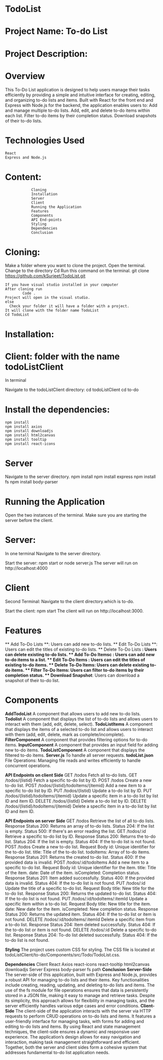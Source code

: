 # TodoList

# Project Name:  To-do List

# Project Description:  
# Overview
This To-Do List application is designed to help users manage their tasks efficiently by providing a simple and intuitive interface for creating, editing, and organizing to-do lists and items. Built with React for the front end and Express with Node.js for the backend, the application enables users to:
        Add and manage multiple to-do lists.
        Add, edit, and delete to-do items within each list.
        Filter to-do items by their completion status.
        Download snapshots of their to-do lists.
# Technologies Used
    React
    Express and Node.js

# Content:
                Cloning
                Installation
                Server
                Client
                Running the Application
                Features
                Components
                API End-points
                Styling
                Dependencies
                Conclusion


# Cloning:
Make a folder where you want to clone the project.
Open the terminal.
Change to the directory
		Cd   <name of the directory> 
            Run this command on the terminal.
		git clone https://github.com/kSurjeet/TodoList.git

	If you have visual studio installed in your computer
	After cloning run 
			Code .
	Project will open in the visual studio.
	else	
	  Check your folder it will have a folder with a project.
	It will clone with the folder name TodoList
	Cd TodoList
# Installation:
 
# Client: folder with the name todoListClient
In terminal

Navigate to the todoListClient directory:
  cd todoListClient
 cd to-do

# Install the dependencies:

    npm install
    npm install axios
    npm install downloadjs
    npm install html2canvas
    npm install tooltip
    npm install react-icons
# Server
Navigate to the server directory.
    npm install
    npm install express
    npm install fs
    npm install body-parser

# Running the Application
Open the two instances of the terminal.
Make sure you are starting the server before the client.
# Server:
In one terminal
Navigate to the server directory.

Start the server:
npm start or node server.js
The server will run on http://localhost:4000

# Client
Second Terminal:
Navigate to the client directory.which is to-do.

Start the client:
npm start
The client will run on http://localhost:3000.

# Features
** Add To-Do Lists **: Users can add new to-do lists.
** Edit To-Do Lists **: Users can edit the titles of existing to-do lists.
** Delete To-Do Lists **: Users can delete existing to-do lists.
** Add To-Do Itemsc **: Users can add new to-do items to a list.
** Edit To-Do Items **: Users can edit the titles of existing to-do items.
** Delete To-Do Items**: Users can delete existing to-do items.
** Filter To-Do Items**: Users can filter to-do items by their completion status.
** Download Snapshot**: Users can download a snapshot of their to-do list.

# Components
**AddTodoList**
    A component that allows users to add new to-do lists.
**Todolist**
    A component that displays the list of to-do lists and allows users to interact with them (add, edit, delete, select).
**TodoListItems**
A component that displays the items of a selected to-do list and allows users to interact with them (add, edit, delete, mark as complete/incomplete).
**FilterComponent**
    A component that provides filtering options for to-do items.
**InputComponent**
A component that provides an input field for adding new to-do items.
**TodoListComponent**
    A component that displays the filtered to-do items.
**Server.js**
    To handle all server requests.
**todoList.json**
    File Operations: Managing file reads and writes efficiently to handle concurrent operations.

**API Endpoints on client Side**
    GET /todos
    Fetch all to-do lists.
    GET /todos/{listid}
    Fetch a specific to-do list by ID.
    POST /todos
    Create a new to-do list.
    POST /todos/{listid}/todoItems/{itemid}
    Add a new item to a specific to-do list by ID.
    PUT /todos/{listid}
    Update a to-do list by ID.
    PUT /todos/{listid}/todoItems/{itemid}
    Update a specific item in a to-do list by list ID and item ID.
    DELETE /todos/{listId}
    Delete a to-do list by ID.
    DELETE /todos/{listid}/todoItems/{itemid}
    Delete a specific item in a to-do list by list ID and item ID.

**API Endpoints on server Side**
    GET /todos
    Retrieve the list of all to-do lists.
    Response
    Status 200: Returns an array of to-do lists.
    Status 204: If the list is empty.
    Status 500: If there's an error reading the list.
    GET /todos/:id
    Retrieve a specific to-do list by ID.
    Response
    Status 200: Returns the to-do list.
    Status 204: If the list is empty.
    Status 404: If the to-do list is not found.
    POST /todos
    Create a new to-do list.
    Request Body
    id: Unique identifier for the to-do list.
    title: Title of the to-do list.
    todoItems: Array of to-do items.
    Response
    Status 201: Returns the created to-do list.
    Status 400: If the provided data is invalid.
    POST /todos/:id/todoItems
    Add a new item to a specific to-do list.
    Request Body
    id: Unique identifier for the item.
    title: Title of the item.
    date: Date of the item.
    isCompleted: Completion status.
    Response
    Status 201: Item added successfully.
    Status 400: If the provided data is invalid.
    Status 404: If the to-do list is not found.
    PUT /todos/:id
    Update the title of a specific to-do list.
    Request Body
    title: New title for the to-do list.
    Response
    Status 200: Returns the updated to-do list.
    Status 404: If the to-do list is not found.
    PUT /todos/:id/todoItems/:itemId
    Update a specific item within a to-do list.
    Request Body
    title: New title for the item.
    date: New date for the item.
    isCompleted: New completion status.
    Response
    Status 200: Returns the updated item.
    Status 404: If the to-do list or item is not found.
    DELETE /todos/:id/todoItems/:itemId
    Delete a specific item from a to-do list.
    Response
    Status 204: Item deleted successfully.
    Status 404: If the to-do list or item is not found.
    DELETE /todos/:id
    Delete a specific to-do list.
    Response
    Status 204: To-do list deleted successfully.
    Status 404: If the to-do list is not found.

**Styling**
    The project uses custom CSS for styling. The CSS file is located at todoListClient/to-do/Components/src/Todo/TodoList.css.

**Dependencies**
    Client
    React
    Axios
    react-icons
    react-tooltip
    html2canvas
    downloadjs
    Server
    Express
    body-parser
    fs
    path
**Conclusion**
**Server-Side**
    The server-side of this application, built with Express and Node.js, provides a robust API for managing to-do lists and their items. Key functionalities include creating, reading, updating, and deleting to-do lists and items. The use of the fs module for file operations ensures that data is persistently stored in a JSON file, making it easy to manage and retrieve tasks. Despite its simplicity, this approach allows for flexibility in managing tasks, and the server efficiently handles various edge cases and error conditions. 
**Client-Side**
    The client-side of the application interacts with the server via HTTP requests to perform CRUD operations on to-do lists and items. It features a user-friendly interface for managing tasks, with forms for adding and editing to-do lists and items. By using React and state management techniques, the client-side ensures a dynamic and responsive user experience. The application’s design allows for easy navigation and interaction, making task management straightforward and efficient.
    Together, both the server and client sides form a cohesive system that addresses fundamental to-do list application  needs.
